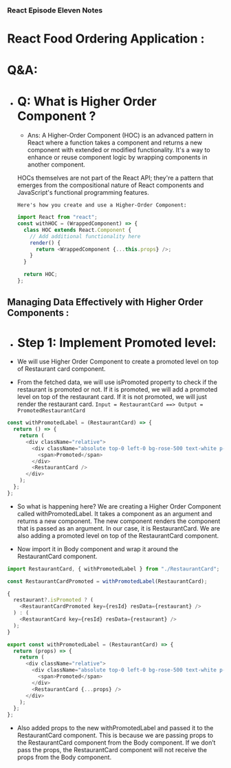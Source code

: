 ### React Episode Eleven Notes

# React Food Ordering Application :

# Q&A:

- # Q: What is Higher Order Component ?

  - Ans: A Higher-Order Component (HOC) is an advanced pattern in React where a function takes a component and returns a new component with extended or modified functionality. It's a way to enhance or reuse component logic by wrapping components in another component.

  HOCs themselves are not part of the React API; they're a pattern that emerges from the compositional nature of React components and JavaScript's functional programming features.

  `Here's how you create and use a Higher-Order Component:`

  ```js
  import React from "react";
  const withHOC = (WrappedComponent) => {
    class HOC extends React.Component {
      // Add additional functionality here
      render() {
        return <WrappedComponent {...this.props} />;
      }
    }

    return HOC;
  };
  ```

## Managing Data Effectively with Higher Order Components :

- # Step 1: Implement Promoted level:

- We will use Higher Order Component to create a promoted level on top of Restaurant card component.

- From the fetched data, we will use isPromoted property to check if the restaurant is promoted or not. If it is promoted, we will add a promoted level on top of the restaurant card. If it is not promoted, we will just render the restaurant card.
  `Input = RestaurantCard ==> Output = PromotedRestaurantCard`

```js
const withPromotedLabel = (RestaurantCard) => {
  return () => {
    return (
      <div className="relative">
        <div className="absolute top-0 left-0 bg-rose-500 text-white p-1 rounded-br-md text-xs">
          <span>Promoted</span>
        </div>
        <RestaurantCard />
      </div>
    );
  };
};
```

- So what is happening here? We are creating a Higher Order Component called withPromotedLabel. It takes a component as an argument and returns a new component. The new component renders the component that is passed as an argument. In our case, it is RestaurantCard. We are also adding a promoted level on top of the RestaurantCard component.

- Now import it in Body component and wrap it around the RestaurantCard component.

```js
import RestaurantCard, { withPromotedLabel } from "./RestaurantCard";

const RestaurantCardPromoted = withPromotedLabel(RestaurantCard);

{
  restaurant?.isPromoted ? (
    <RestaurantCardPromoted key={resId} resData={restaurant} />
  ) : (
    <RestaurantCard key={resId} resData={restaurant} />
  );
}
```

```js
export const withPromotedLabel = (RestaurantCard) => {
  return (props) => {
    return (
      <div className="relative">
        <div className="absolute top-0 left-0 bg-rose-500 text-white p-1 rounded-br-md text-xs">
          <span>Promoted</span>
        </div>
        <RestaurantCard {...props} />
      </div>
    );
  };
};
```

- Also added props to the new withPromotedLabel and passed it to the RestaurantCard component. This is because we are passing props to the RestaurantCard component from the Body component. If we don’t pass the props, the RestaurantCard component will not receive the props from the Body component.
